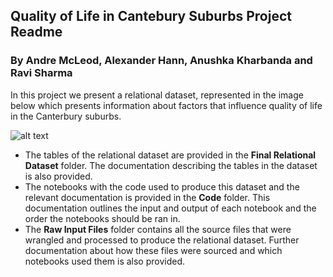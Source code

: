 ## Quality of Life in Cantebury Suburbs Project Readme
### By Andre McLeod, Alexander Hann, Anushka Kharbanda and Ravi Sharma

In this project we present a relational dataset, represented in the image below which presents information about factors that influence quality of life in the Canterbury suburbs. 

![alt text](https://github.com/aha225/DATA422-Group-Project/blob/main/relational%20dataset%20diagram.PNG)

- The tables of the relational dataset are provided in the **Final Relational Dataset** folder. The documentation describing the tables in the dataset is also provided.
- The notebooks with the code used to produce this dataset and the relevant documentation is provided in the **Code** folder. This documentation outlines the input and output of each notebook and the order the notebooks should be ran in.
- The **Raw Input Files** folder contains all the source files that were wrangled and processed to produce the relational dataset. Further documentation about how these files were sourced and which notebooks used them is also provided.
